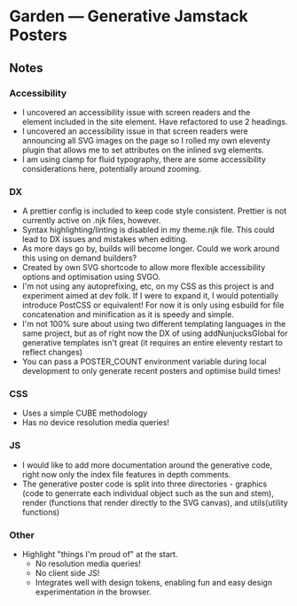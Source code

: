 # Garden — Generative Jamstack Posters

## Notes

### Accessibility

- I uncovered an accessibility issue with screen readers and the <br /> element included in the site element. Have refactored to use 2 headings.
- I uncovered an accessibility issue in that screen readers were announcing all SVG images on the page so I rolled my own eleventy plugin that allows me to set attributes on the inlined svg elements.
- I am using clamp for fluid typography, there are some accessibility considerations here, potentially around zooming.

### DX

- A prettier config is included to keep code style consistent. Prettier is not currently active on .njk files, however.
- Syntax highlighting/linting is disabled in my theme.njk file. This could lead to DX issues and mistakes when editing.
- As more days go by, builds will become longer. Could we work around this using on demand builders?
- Created by own SVG shortcode to allow more flexible accessibility options and optimisation using SVGO.
- I'm not using any autoprefixing, etc, on my CSS as this project is and experiment aimed at dev folk. If I were to expand it, I would potentially introduce PostCSS or equivalent! For now it is only using esbuild for file concatenation and minification as it is speedy and simple.
- I'm not 100% sure about using two different templating languages in the same project, but as of right now the DX of using addNunjucksGlobal for generative templates isn't great (it requires an entire eleventy restart to reflect changes)
- You can pass a POSTER_COUNT environment variable during local development to only generate recent posters and optimise build times!

### CSS

- Uses a simple CUBE methodology
- Has no device resolution media queries!

### JS

- I would like to add more documentation around the generative code, right now only the index file features in depth comments.
- The generative poster code is split into three directories - graphics (code to generrate each individual object such as the sun and stem), render (functions that render directly to the SVG canvas), and utils(utility functions)

### Other

- Highlight "things I'm proud of" at the start.
  - No resolution media queries!
  - No client side JS!
  - Integrates well with design tokens, enabling fun and easy design experimentation in the browser.
